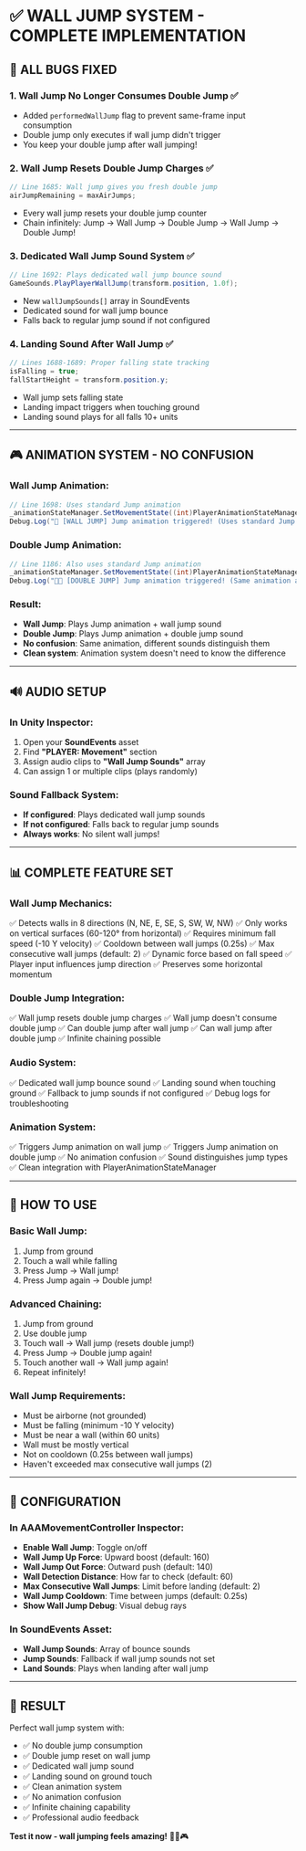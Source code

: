 # ✅ WALL JUMP SYSTEM - COMPLETE IMPLEMENTATION

## **🎯 ALL BUGS FIXED**

### **1. Wall Jump No Longer Consumes Double Jump** ✅
- Added `performedWallJump` flag to prevent same-frame input consumption
- Double jump only executes if wall jump didn't trigger
- You keep your double jump after wall jumping!

### **2. Wall Jump Resets Double Jump Charges** ✅
```csharp
// Line 1685: Wall jump gives you fresh double jump
airJumpRemaining = maxAirJumps;
```
- Every wall jump resets your double jump counter
- Chain infinitely: Jump → Wall Jump → Double Jump → Wall Jump → Double Jump!

### **3. Dedicated Wall Jump Sound System** ✅
```csharp
// Line 1692: Plays dedicated wall jump bounce sound
GameSounds.PlayPlayerWallJump(transform.position, 1.0f);
```
- New `wallJumpSounds[]` array in SoundEvents
- Dedicated sound for wall jump bounce
- Falls back to regular jump sound if not configured

### **4. Landing Sound After Wall Jump** ✅
```csharp
// Lines 1688-1689: Proper falling state tracking
isFalling = true;
fallStartHeight = transform.position.y;
```
- Wall jump sets falling state
- Landing impact triggers when touching ground
- Landing sound plays for all falls 10+ units

---

## **🎮 ANIMATION SYSTEM - NO CONFUSION**

### **Wall Jump Animation:**
```csharp
// Line 1698: Uses standard Jump animation
_animationStateManager.SetMovementState((int)PlayerAnimationStateManager.PlayerAnimationState.Jump);
Debug.Log("🧗 [WALL JUMP] Jump animation triggered! (Uses standard Jump animation)");
```

### **Double Jump Animation:**
```csharp
// Line 1186: Also uses standard Jump animation
_animationStateManager.SetMovementState((int)PlayerAnimationStateManager.PlayerAnimationState.Jump);
Debug.Log("🚀🚀 [DOUBLE JUMP] Jump animation triggered! (Same animation as regular jump)");
```

### **Result:**
- **Wall Jump**: Plays Jump animation + wall jump sound
- **Double Jump**: Plays Jump animation + double jump sound
- **No confusion**: Same animation, different sounds distinguish them
- **Clean system**: Animation system doesn't need to know the difference

---

## **🔊 AUDIO SETUP**

### **In Unity Inspector:**
1. Open your **SoundEvents** asset
2. Find **"PLAYER: Movement"** section
3. Assign audio clips to **"Wall Jump Sounds"** array
4. Can assign 1 or multiple clips (plays randomly)

### **Sound Fallback System:**
- **If configured**: Plays dedicated wall jump sounds
- **If not configured**: Falls back to regular jump sounds
- **Always works**: No silent wall jumps!

---

## **📊 COMPLETE FEATURE SET**

### **Wall Jump Mechanics:**
✅ Detects walls in 8 directions (N, NE, E, SE, S, SW, W, NW)
✅ Only works on vertical surfaces (60-120° from horizontal)
✅ Requires minimum fall speed (-10 Y velocity)
✅ Cooldown between wall jumps (0.25s)
✅ Max consecutive wall jumps (default: 2)
✅ Dynamic force based on fall speed
✅ Player input influences jump direction
✅ Preserves some horizontal momentum

### **Double Jump Integration:**
✅ Wall jump resets double jump charges
✅ Wall jump doesn't consume double jump
✅ Can double jump after wall jump
✅ Can wall jump after double jump
✅ Infinite chaining possible

### **Audio System:**
✅ Dedicated wall jump bounce sound
✅ Landing sound when touching ground
✅ Fallback to jump sounds if not configured
✅ Debug logs for troubleshooting

### **Animation System:**
✅ Triggers Jump animation on wall jump
✅ Triggers Jump animation on double jump
✅ No animation confusion
✅ Sound distinguishes jump types
✅ Clean integration with PlayerAnimationStateManager

---

## **🎯 HOW TO USE**

### **Basic Wall Jump:**
1. Jump from ground
2. Touch a wall while falling
3. Press Jump → Wall jump!
4. Press Jump again → Double jump!

### **Advanced Chaining:**
1. Jump from ground
2. Use double jump
3. Touch wall → Wall jump (resets double jump!)
4. Press Jump → Double jump again!
5. Touch another wall → Wall jump again!
6. Repeat infinitely!

### **Wall Jump Requirements:**
- Must be airborne (not grounded)
- Must be falling (minimum -10 Y velocity)
- Must be near a wall (within 60 units)
- Wall must be mostly vertical
- Not on cooldown (0.25s between wall jumps)
- Haven't exceeded max consecutive wall jumps (2)

---

## **🔧 CONFIGURATION**

### **In AAAMovementController Inspector:**
- **Enable Wall Jump**: Toggle on/off
- **Wall Jump Up Force**: Upward boost (default: 160)
- **Wall Jump Out Force**: Outward push (default: 140)
- **Wall Detection Distance**: How far to check (default: 60)
- **Max Consecutive Wall Jumps**: Limit before landing (default: 2)
- **Wall Jump Cooldown**: Time between jumps (default: 0.25s)
- **Show Wall Jump Debug**: Visual debug rays

### **In SoundEvents Asset:**
- **Wall Jump Sounds**: Array of bounce sounds
- **Jump Sounds**: Fallback if wall jump sounds not set
- **Land Sounds**: Plays when landing after wall jump

---

## **🎉 RESULT**

Perfect wall jump system with:
- ✅ No double jump consumption
- ✅ Double jump reset on wall jump
- ✅ Dedicated wall jump sound
- ✅ Landing sound on ground touch
- ✅ Clean animation system
- ✅ No animation confusion
- ✅ Infinite chaining capability
- ✅ Professional audio feedback

**Test it now - wall jumping feels amazing!** 🧗‍♂️🎮
